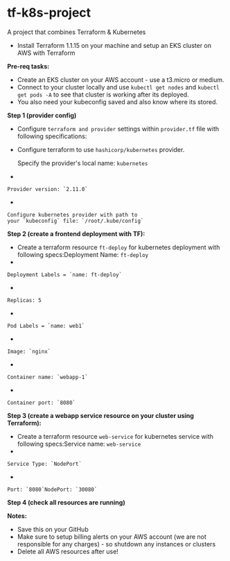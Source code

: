 # tf-k8s-project
A project that combines Terraform &amp; Kubernetes

- Install Terraform 1.1.15 on your machine and setup an EKS cluster on AWS with Terraform


**Pre-req tasks:**

- Create an EKS cluster on your AWS account - use a t3.micro or medium.
- Connect to your cluster locally and use `kubectl get nodes` and `kubectl get pods -A` to see that cluster is working after its deployed.
- You also need your kubeconfig saved and also know where its stored. 

**Step 1 (provider config)**


- Configure `terraform and provider` settings within `provider.tf` file with following specifications:
- Configure terraform to use `hashicorp/kubernetes` provider.
    
    Specify the provider's local name: `kubernetes`
    
- 
    
    Provider version: `2.11.0`
    
- 
    
    Configure kubernetes provider with path to your `kubeconfig` file: `/root/.kube/config`
    

**Step 2 (create a frontend deployment with TF):**

- Create a terraform resource `ft-deploy` for kubernetes deployment with following specs:Deployment Name: `ft-deploy`
- 
    
    Deployment Labels = `name: ft-deploy`
    
- 
    
    Replicas: 5
    
- 
    
    Pod Labels = `name: web1`
    
- 
    
    Image: `nginx`
    
- 
    
    Container name: `webapp-1`
    
- 
    
    Container port: `8080`
    

**Step 3 (create a webapp service resource on your cluster using Terraform):**

- Create a terraform resource `web-service` for kubernetes service with following specs:Service name: `web-service`
- 
    
    Service Type: `NodePort`
    
- 
    
    Port: `8080`NodePort: `30080`
    

**Step 4 (check all resources are running)** 

**Notes:** 

- Save this on your GitHub
- Make sure to setup billing alerts on your AWS account (we are not responsible for any charges) - so shutdown any instances or clusters
- Delete all AWS resources after use!
